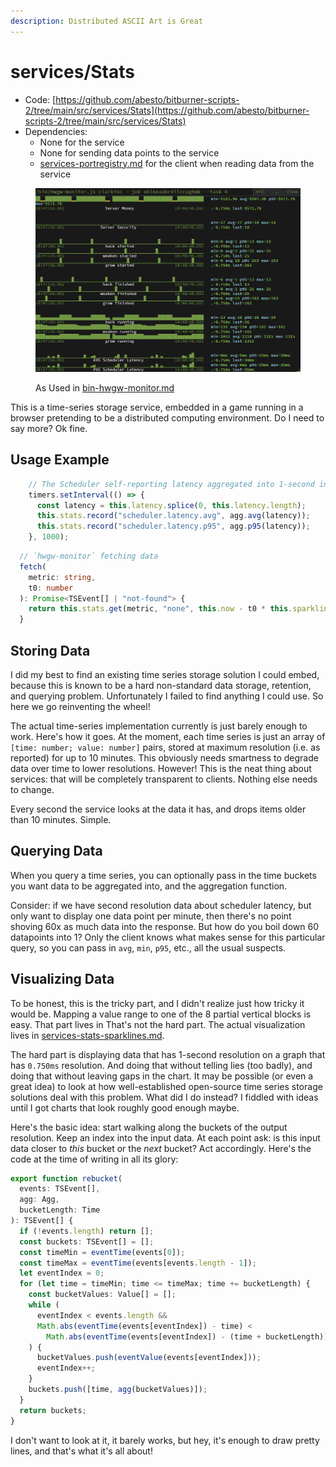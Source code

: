 ```yaml
---
description: Distributed ASCII Art is Great
---
```


# services/Stats

* Code: [https://github.com/abesto/bitburner-scripts-2/tree/main/src/services/Stats](https://github.com/abesto/bitburner-scripts-2/tree/main/src/services/Stats)
* Dependencies:
  * None for the service
  * None for sending data points to the service
  * [services-portregistry.md](services-portregistry.md "mention") for the client when reading data from the service

<figure><img src="../.gitbook/assets/image (4).png" alt=""><figcaption><p>As Used in <a data-mention href="../other-binaries/bin-hwgw-monitor.md">bin-hwgw-monitor.md</a></p></figcaption></figure>

This is a time-series storage service, embedded in a game running in a browser pretending to be a distributed computing environment. Do I need to say more? Ok fine.

## Usage Example

```typescript
    // The Scheduler self-reporting latency aggregated into 1-second intervals
    timers.setInterval(() => {
      const latency = this.latency.splice(0, this.latency.length);
      this.stats.record("scheduler.latency.avg", agg.avg(latency));
      this.stats.record("scheduler.latency.p95", agg.p95(latency));
    }, 1000);
```

```typescript
  // `hwgw-monitor` fetching data
  fetch(
    metric: string,
    t0: number
  ): Promise<TSEvent[] | "not-found"> {
    return this.stats.get(metric, "none", this.now - t0 * this.sparklineWidth);
  }
```

## Storing Data

I did my best to find an existing time series storage solution I could embed, because this is known to be a hard non-standard data storage, retention, and querying problem. Unfortunately I failed to find anything I could use. So here we go reinventing the wheel!

The actual time-series implementation currently is just barely enough to work. Here's how it goes. At the moment, each time series is just an array of `[time: number; value: number]` pairs, stored at maximum resolution (i.e. as reported) for up to 10 minutes. This obviously needs smartness to degrade data over time to lower resolutions. However! This is the neat thing about services: that will be completely transparent to clients. Nothing else needs to change.

Every second the service looks at the data it has, and drops items older than 10 minutes. Simple.

## Querying Data

When you query a time series, you can optionally pass in the time buckets you want data to be aggregated into, and the aggregation function.

Consider: if we have second resolution data about scheduler latency, but only want to display one data point per minute, then there's no point shoving 60x as much data into the response. But how do you boil down 60 datapoints into 1? Only the client knows what makes sense for this particular query, so you can pass in `avg`, `min`, `p95`, etc., all the usual suspects.

## Visualizing Data

To be honest, this is the tricky part, and I didn't realize just how tricky it would be. Mapping a value range to one of the 8 partial vertical blocks is easy. That part lives in That's not the hard part. The actual visualization lives in [services-stats-sparklines.md](../libraries/services-stats-sparklines.md "mention").&#x20;

The hard part is displaying data that has 1-second resolution on a graph that has `0.750ms` resolution. And doing that without telling lies (too badly), and doing that without leaving gaps in the chart. It may be possible (or even a great idea) to look at how well-established open-source time series storage solutions deal with this problem. What did I do instead? I fiddled with ideas until I got charts that look roughly good enough maybe.

Here's the basic idea: start walking along the buckets of the output resolution. Keep an index into the input data. At each point ask: is this input data closer to _this_ bucket or the _next_ bucket? Act accordingly. Here's the code at the time of writing in all its glory:

```typescript
export function rebucket(
  events: TSEvent[],
  agg: Agg,
  bucketLength: Time
): TSEvent[] {
  if (!events.length) return [];
  const buckets: TSEvent[] = [];
  const timeMin = eventTime(events[0]);
  const timeMax = eventTime(events[events.length - 1]);
  let eventIndex = 0;
  for (let time = timeMin; time <= timeMax; time += bucketLength) {
    const bucketValues: Value[] = [];
    while (
      eventIndex < events.length &&
      Math.abs(eventTime(events[eventIndex]) - time) <
        Math.abs(eventTime(events[eventIndex]) - (time + bucketLength))
    ) {
      bucketValues.push(eventValue(events[eventIndex]));
      eventIndex++;
    }
    buckets.push([time, agg(bucketValues)]);
  }
  return buckets;
}
```

I don't want to look at it, it barely works, but hey, it's enough to draw pretty lines, and that's what it's all about!
